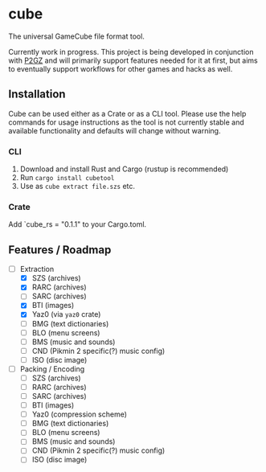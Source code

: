 # cube
The universal GameCube file format tool.

Currently work in progress. This project is being developed in conjunction with [P2GZ](https://github.com/p2gz/p2gz) and will primarily support features needed for it at first, but aims to eventually support workflows for other games and hacks as well.

## Installation
Cube can be used either as a Crate or as a CLI tool. Please use the help commands for usage instructions as the tool is not currently stable and available functionality and defaults will change without warning.

### CLI
1. Download and install Rust and Cargo (rustup is recommended)
1. Run `cargo install cubetool`
1. Use as `cube extract file.szs` etc.

### Crate
Add `cube_rs = "0.1.1" to your Cargo.toml.

## Features / Roadmap
- [ ] Extraction
    - [x] SZS (archives)
    - [x] RARC (archives)
    - [ ] SARC (archives)
    - [x] BTI (images)
    - [x] Yaz0 (via `yaz0` crate) 
    - [ ] BMG (text dictionaries)
    - [ ] BLO (menu screens)
    - [ ] BMS (music and sounds)
    - [ ] CND (Pikmin 2 specific(?) music config)
    - [ ] ISO (disc image)
- [ ] Packing / Encoding
    - [ ] SZS (archives)
    - [ ] RARC (archives)
    - [ ] SARC (archives)
    - [ ] BTI (images)
    - [ ] Yaz0 (compression scheme)
    - [ ] BMG (text dictionaries)
    - [ ] BLO (menu screens)
    - [ ] BMS (music and sounds)
    - [ ] CND (Pikmin 2 specific(?) music config)
    - [ ] ISO (disc image)
